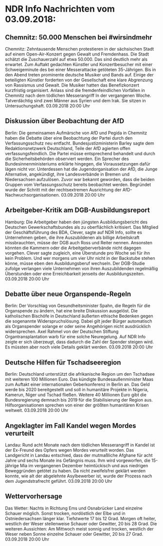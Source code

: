 # NDR Info Nachrichten vom 03.09.2018:


## Chemnitz: 50.000 Menschen bei #wirsindmehr
Chemnitz: Zehntausende Menschen protestieren in der sächsischen Stadt auf einem Open-Air-Konzert gegen Gewalt und Fremdenhass. Die Stadt schätzt die Zuschauerzahl auf etwa 50.000. Das sind deutlich mehr als erwartet. Zum Auftakt gedachten Künstler und Konzertbesucher mit einer Schweigeminute des bei einer Messerattacke getöteten 35-Jährigen. Bis in den Abend treten prominente deutsche Musiker und Bands auf. Einige der beteiligten Künstler forderten von der Gesellschaft eine klare Abgrenzung von Rassismus und Gewalt. Die Musiker hatten das Benefizkonzert kurzfristig organisiert. Anlass sind die fremdenfeindlichen Vorfällen in Chemnitz nach dem tödlichen Messerangriff In der vergangenen Woche. Tatverdächtig sind zwei Männer aus Syrien und dem Irak. Sie sitzen in Untersuchungshaft. 03.09.2018 20:00 Uhr 

## Diskussion über Beobachtung der AfD
Berlin: Die gemeinsamen Aufmärsche von AfD und Pegida in Chemnitz haben die Debatte über eine Beobachtung der Partei durch den Verfassungsschutz neu entfacht. Bundesjustizministerin Barley sagte dem Redaktionsnetzwerk Deutschland, Teile der AfD agierten offen verfassungsfeindlich. Die Partei müsse entsprechend behandelt und durch die Sicherheitsbehörden observiert werden. Ein Sprecher des Bundesinnenministeriums erklärte hingegen, die Voraussetzungen dafür lägen nicht vor. Unterdessen hat die Jugendorganisation der AfD, die Junge Alternative, angekündigt, ihre Landesverbände in Bremen und Niedersachsen aufzulösen. Zuvor war bekannt geworden, dass die beiden Gruppen vom Verfassungsschutz bereits beobachtet werden. Begründet wurde der Schritt mit der rechtsextremen Ausrichtung der AfD-Nachwuchsorganisationen. 03.09.2018 20:00 Uhr 

## Arbeitgeber-Kritik am DGB-Ausbildungsreport
Hamburg: Die Arbeitgeber haben den jüngsten Ausbildungsbericht des Deutschen Gewerkschaftsbundes als zu oberflächlich kritisiert. Das Mitglied der Geschäftsführung des BDA, Clever, sagte auf NDR Info, sollte es Unternehmen geben, die ihre Auszubildenen als billige Arbeitskraft missbrauchten, müsse der DGB auch Ross und Reiter nennen. Ansonsten könnten die Kammern oder die Arbeitgeberverbände nicht dagegen vorgehen. Clever sagte zugleich, eine Überstunde pro Woche sei für ihn kein Problem. Und wer morgens um vier Uhr nicht in der Backstube stehen könne, müsse eben den Ausbildungsberuf wechseln. Der DGB-Studie zufolge verlangen viele Unternehmen von ihren Auszubildenden regelmäßig Überstunden oder eine Erreichbarkeit jenseits der Ausbildungszeiten. 03.09.2018 20:00 Uhr 

## Debatte über neue Organspende-Regeln
Berlin: Der Vorschlag von Gesundheitsminister Spahn, die Regeln für die Organspende zu ändern, hat eine breite Diskussion ausgelöst. Die katholischen Bischöfe in Deutschland äußerten ethische Bedenken gegen die sogenannte Widerspruchslösung. Dabei gilt jeder Bürger automatisch als Organspender solange er oder seine Angehörigen nicht ausdrücklich widersprechen. Axel Rahmel von der Deutschen Stiftung Organtransplantation warb für eine solche Neuregelung. Auf NDR Info zeigte er sich überzeugt, dass dadurch die Zahl der Spender steigen wird. Es müssten aber noch viele Details geklärt werden. 03.09.2018 20:00 Uhr 

## Deutsche Hilfen für Tschadseeregion
Berlin: Deutschland unterstützt die afrikanische Region um den Tschadsee mit weiteren 100 Millionen Euro. Das kündigte Bundesaußenminister Maas zum Auftakt einer internationalen Geberkonferenz in Berlin an. Das Geld werde bis 2020 bereitgestellt und soll in humanitäre Projekte in Nigeria, Kamerun, Niger und Tschad fließen. Weitere 40 Millionen Euro gibt die Bundesregierung demnach bis 2019 für die Stabilisierung der Region aus. Hilfsorganisationen sprechen von einer der größten humanitären Krisen weltweit. 03.09.2018 20:00 Uhr 

## Angeklagter im Fall Kandel wegen Mordes verurteilt
Landau:	Rund acht Monate nach dem tödlichen Messerangriff in Kandel ist der Ex-Freund des Opfers wegen Mordes verurteilt worden. Das Landgericht in Landau entschied, dass der mutmaßliche Afghane für acht Jahre und sechs Monate ins Gefängnis muss. Ihm wird vorgeworfen, die 15-jährige Mia im vergangenen Dezember heimtückisch und aus niedrigen Beweggründen getötet zu haben. Da nicht zweifelsfrei geklärt werden konnte, wie alt der abgelehnte Asylbewerber ist, wurde der Prozess nach dem Jugendstrafrecht geführt. 03.09.2018 20:00 Uhr 

## Wettervorhersage
Das Wetter:
Nachts in Richtung Ems und Osnabrücker Land einzelne Schauer möglich. Sonst trocken, nordöstlich der Elbe und in Ostniedersachsen länger klar. Tiefstwerte 17 bis 12 Grad. Morgen oft heiter, westlich der Weser stellenweise Schauer oder Gewitter, 20 bis 28 Grad. Die weiteren Aussichten: Am Mittwoch meist sonnig und trocken, westlich der Weser neben Sonne einzelne Schauer oder Gewitter, 20 bis 27 Grad. 03.09.2018 20:00 Uhr 
